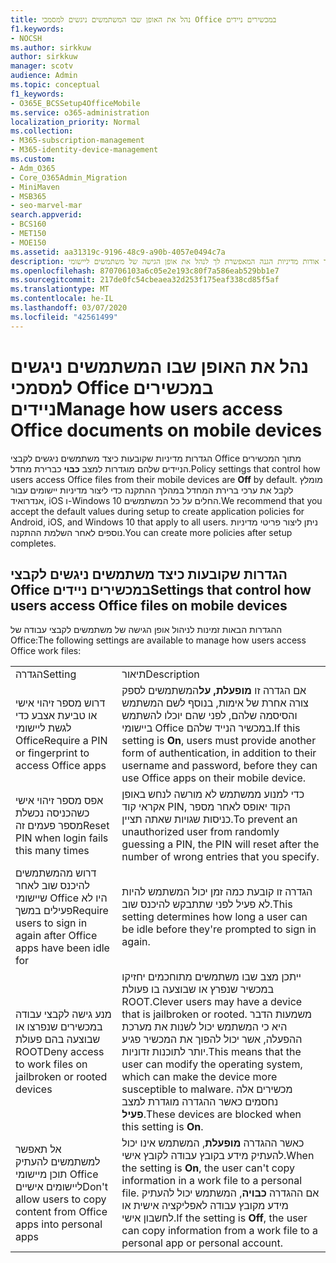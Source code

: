 ```yaml
---
title: נהל את האופן שבו המשתמשים ניגשים למסמכי Office במכשירים ניידים
f1.keywords:
- NOCSH
ms.author: sirkkuw
author: sirkkuw
manager: scotv
audience: Admin
ms.topic: conceptual
f1_keywords:
- O365E_BCSSetup4OfficeMobile
ms.service: o365-administration
localization_priority: Normal
ms.collection:
- M365-subscription-management
- M365-identity-device-management
ms.custom:
- Adm_O365
- Core_O365Admin_Migration
- MiniMaven
- MSB365
- seo-marvel-mar
search.appverid:
- BCS160
- MET150
- MOE150
ms.assetid: aa31319c-9196-48c9-a90b-4057e0494c7a
description: למד אודות מדיניות הגנה המאפשרת לך לנהל את אופן הגישה של משתמשים ליישומי Office ולקבצי עבודה ממכשירים ניידים.
ms.openlocfilehash: 870706103a6c05e2e193c80f7a586eab529bb1e7
ms.sourcegitcommit: 217de0fc54cbeaea32d253f175eaf338cd85f5af
ms.translationtype: MT
ms.contentlocale: he-IL
ms.lasthandoff: 03/07/2020
ms.locfileid: "42561499"
---
```

# <a name="manage-how-users-access-office-documents-on-mobile-devices"></a><span data-ttu-id="de55c-103">נהל את האופן שבו המשתמשים ניגשים למסמכי Office במכשירים ניידים</span><span class="sxs-lookup"><span data-stu-id="de55c-103">Manage how users access Office documents on mobile devices</span></span>

 <span data-ttu-id="de55c-104">הגדרות מדיניות שקובעות כיצד משתמשים ניגשים לקבצי Office מתוך המכשירים הניידים שלהם מוגדרות למצב **כבוי** כברירת מחדל.</span><span class="sxs-lookup"><span data-stu-id="de55c-104">Policy settings that control how users access Office files from their mobile devices are **Off** by default.</span></span> <span data-ttu-id="de55c-105">מומלץ לקבל את ערכי ברירת המחדל במהלך ההתקנה כדי ליצור מדיניות יישומים עבור אנדרואיד, iOS ו-Windows 10 החלים על כל המשתמשים.</span><span class="sxs-lookup"><span data-stu-id="de55c-105">We recommend that you accept the default values during setup to create application policies for Android, iOS, and Windows 10 that apply to all users.</span></span> <span data-ttu-id="de55c-106">ניתן ליצור פריטי מדיניות נוספים לאחר השלמת ההתקנה.</span><span class="sxs-lookup"><span data-stu-id="de55c-106">You can create more policies after setup completes.</span></span> 
  
## <a name="settings-that-control-how-users-access-office-files-on-mobile-devices"></a><span data-ttu-id="de55c-107">הגדרות שקובעות כיצד משתמשים ניגשים לקבצי Office במכשירים ניידים</span><span class="sxs-lookup"><span data-stu-id="de55c-107">Settings that control how users access Office files on mobile devices</span></span>

<span data-ttu-id="de55c-108">ההגדרות הבאות זמינות לניהול אופן הגישה של משתמשים לקבצי עבודה של Office:</span><span class="sxs-lookup"><span data-stu-id="de55c-108">The following settings are available to manage how users access Office work files:</span></span>
  
|||
|:-----|:-----|
|<span data-ttu-id="de55c-109">הגדרה</span><span class="sxs-lookup"><span data-stu-id="de55c-109">Setting</span></span>  <br/> |<span data-ttu-id="de55c-110">תיאור</span><span class="sxs-lookup"><span data-stu-id="de55c-110">Description</span></span>  <br/> |
|<span data-ttu-id="de55c-111">דרוש מספר זיהוי אישי או טביעת אצבע כדי לגשת ליישומי Office</span><span class="sxs-lookup"><span data-stu-id="de55c-111">Require a PIN or fingerprint to access Office apps</span></span>  <br/> |<span data-ttu-id="de55c-112">אם הגדרה זו **מופעלת, על**המשתמשים לספק צורה אחרת של אימות, בנוסף לשם המשתמש והסיסמה שלהם, לפני שהם יוכלו להשתמש ביישומי Office במכשיר הנייד שלהם.</span><span class="sxs-lookup"><span data-stu-id="de55c-112">If this setting is **On**, users must provide another form of authentication, in addition to their username and password, before they can use Office apps on their mobile device.</span></span>  <br/> |
|<span data-ttu-id="de55c-113">אפס מספר זיהוי אישי כשהכניסה נכשלת מספר פעמים זה</span><span class="sxs-lookup"><span data-stu-id="de55c-113">Reset PIN when login fails this many times</span></span>  <br/> |<span data-ttu-id="de55c-114">כדי למנוע ממשתמש לא מורשה לנחש באופן אקראי קוד PIN, הקוד יאופס לאחר מספר כניסות שגויות שאתה תציין.</span><span class="sxs-lookup"><span data-stu-id="de55c-114">To prevent an unauthorized user from randomly guessing a PIN, the PIN will reset after the number of wrong entries that you specify.</span></span>  <br/> |
|<span data-ttu-id="de55c-115">דרוש מהמשתמשים להיכנס שוב לאחר שיישומי Office היו לא פעילים במשך</span><span class="sxs-lookup"><span data-stu-id="de55c-115">Require users to sign in again after Office apps have been idle for</span></span>  <br/> |<span data-ttu-id="de55c-116">הגדרה זו קובעת כמה זמן יכול המשתמש להיות לא פעיל לפני שתתבקש להיכנס שוב.</span><span class="sxs-lookup"><span data-stu-id="de55c-116">This setting determines how long a user can be idle before they're prompted to sign in again.</span></span>  <br/> |
|<span data-ttu-id="de55c-117">מנע גישה לקבצי עבודה במכשירים שנפרצו או שבוצעה בהם פעולת ROOT</span><span class="sxs-lookup"><span data-stu-id="de55c-117">Deny access to work files on jailbroken or rooted devices</span></span>  <br/> |<span data-ttu-id="de55c-118">ייתכן מצב שבו משתמשים מתוחכמים יחזיקו במכשיר שנפרץ או שבוצעה בו פעולת ROOT.</span><span class="sxs-lookup"><span data-stu-id="de55c-118">Clever users may have a device that is jailbroken or rooted.</span></span> <span data-ttu-id="de55c-119">משמעות הדבר היא כי המשתמש יכול לשנות את מערכת ההפעלה, אשר יכול להפוך את המכשיר פגיע יותר לתוכנות זדוניות.</span><span class="sxs-lookup"><span data-stu-id="de55c-119">This means that the user can modify the operating system, which can make the device more susceptible to malware.</span></span> <span data-ttu-id="de55c-120">מכשירים אלה נחסמים כאשר ההגדרה מוגדרת למצב **פעיל**.</span><span class="sxs-lookup"><span data-stu-id="de55c-120">These devices are blocked when this setting is **On**.</span></span>  <br/> |
|<span data-ttu-id="de55c-121">אל תאפשר למשתמשים להעתיק תוכן מיישומי Office ליישומים אישיים</span><span class="sxs-lookup"><span data-stu-id="de55c-121">Don't allow users to copy content from Office apps into personal apps</span></span>  <br/> |<span data-ttu-id="de55c-122">כאשר ההגדרה **מופעלת**, המשתמש אינו יכול להעתיק מידע בקובץ עבודה לקובץ אישי.</span><span class="sxs-lookup"><span data-stu-id="de55c-122">When the setting is **On**, the user can't copy information in a work file to a personal file.</span></span> <span data-ttu-id="de55c-123">אם ההגדרה **כבויה**, המשתמש יכול להעתיק מידע מקובץ עבודה לאפליקציה אישית או לחשבון אישי.</span><span class="sxs-lookup"><span data-stu-id="de55c-123">If the setting is **Off**, the user can copy information from a work file to a personal app or personal account.</span></span>  <br/> |
   

